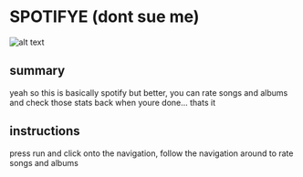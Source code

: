 # SPOTIFYE (dont sue me)

![alt text](https://i.ibb.co/Rh9F27n/2022-11-21-2.png)

## summary

yeah so this is basically spotify but better, you can rate songs and albums and check those stats back when youre done... thats it

## instructions

press run and click onto the navigation, follow the navigation around to rate songs and albums